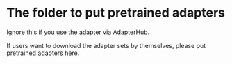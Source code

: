 # The folder to put pretrained adapters

Ignore this if you use the adapter via AdapterHub.

If users want to download the adapter sets by themselves, please put pretrained adapters here. 

